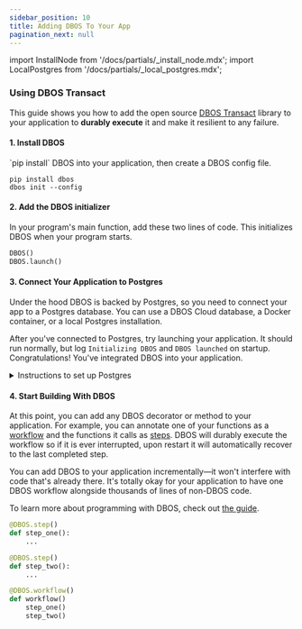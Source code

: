 ```yaml
---
sidebar_position: 10
title: Adding DBOS To Your App
pagination_next: null
---
```

import InstallNode from '/docs/partials/_install_node.mdx';
import LocalPostgres from '/docs/partials/_local_postgres.mdx';

### Using DBOS Transact

This guide shows you how to add the open source [DBOS Transact](https://github.com/dbos-inc/dbos-transact-py) library to your application to **durably execute** it and make it resilient to any failure.

#### 1. Install DBOS
<section className="row list">
<article className="col col--6">
`pip install` DBOS into your application, then create a DBOS config file.
</article>

<article className="col col--6">

```shell
pip install dbos
dbos init --config
```

</article>
</section>

#### 2. Add the DBOS initializer
<section className="row list">
<article className="col col--6">

In your program's main function, add these two lines of code.
This initializes DBOS when your program starts.

</article>

<article className="col col--6">

```python
DBOS()
DBOS.launch()
```

</article>
</section>

#### 3. Connect Your Application to Postgres
<section className="row list">
<article className="col col--6">

Under the hood DBOS is backed by Postgres, so you need to connect your app to a Postgres database.
You can use a DBOS Cloud database, a Docker container, or a local Postgres installation.

After you've connected to Postgres, try launching your application.
It should run normally, but log `Initializing DBOS` and `DBOS launched` on startup.
Congratulations!  You've integrated DBOS into your application.

</article>

<article className="col col--6">

<details>
<summary>Instructions to set up Postgres</summary>

<LocalPostgres cmd={'python3 start_postgres_docker.py'} />
</details>
</article>

</section>


#### 4. Start Building With DBOS
<section className="row list">
<article className="col col--6">

At this point, you can add any DBOS decorator or method to your application.
For example, you can annotate one of your functions as a [workflow](./workflow-tutorial.md) and the functions it calls as [steps](./step-tutorial.md).
DBOS will durably execute the workflow so if it is ever interrupted, upon restart it will automatically recover to the last completed step.

You can add DBOS to your application incrementally&mdash;it won't interfere with code that's already there.
It's totally okay for your application to have one DBOS workflow alongside thousands of lines of non-DBOS code.

To learn more about programming with DBOS, check out [the guide](../programming-guide.md).

</article>

<article className="col col--6">

```python
@DBOS.step()
def step_one():
    ...

@DBOS.step()
def step_two():
    ...

@DBOS.workflow()
def workflow()
    step_one()
    step_two()
```
</article>

</section>

